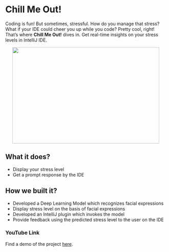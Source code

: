 # Chill Me Out!
Coding is fun! But sometimes, stressful. How do you manage that stress? What if your IDE could cheer you up while you code? Pretty cool, right! That’s where **Chill Me Out!** dives in. Get real-time insights on your stress levels in IntelliJ IDE.

<p align="center">
  <img width="460" height="300" src="https://www.narayanahealth.org/blog/wp-content/uploads/2019/06/shutterstock_777016792-Converted-01.jpg">
</p>

## What it does?
* Display your stress level
* Get a prompt response by the IDE

## How we built it?
* Developed a Deep Learning Model which recognizes facial expressions
* Display stress level on the basis of facial expressions
* Developed an IntelliJ plugin which invokes the model
* Provide feedback using the predicted stress level to the user on the IDE

### YouTube Link
Find a demo of the project [here](https://www.youtube.com/watch?v=WXgcFlkxijM&feature=youtu.be).
